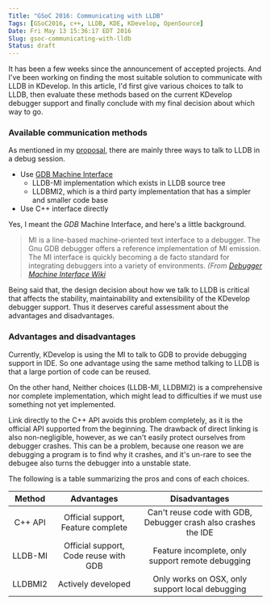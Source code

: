 ```yaml
---
Title: "GSoC 2016: Communicating with LLDB"
Tags: [GSoC2016, c++, LLDB, KDE, KDevelop, OpenSource]
Date: Fri May 13 15:36:17 EDT 2016
Slug: gsoc-communicating-with-lldb
Status: draft
---
```


It has been a few weeks since the announcement of accepted projects. And I've been working on finding the most suitable solution to communicate with LLDB in KDevelop. In this article, I'd first give various choices to talk to LLDB, then evaluate these methods based on the current KDevelop debugger support and finally conclude with my final decision about which way to go.

### Available communication methods

As mentioned in my [proposal](gsoc-kdevelop-lldb-support), there are mainly three ways to talk to LLDB in a debug session.

- Use [GDB Machine Interface](https://sourceware.org/gdb/onlinedocs/gdb/GDB_002fMI.html#GDB_002fMI)
	* LLDB-MI implementation which exists in LLDB source tree
	* LLDBMI2, which is a third party implementation that has a simpler and smaller code base
- Use C++ interface directly

Yes, I meant the *GDB* Machine Interface, and here's a little background.

> MI is a line-based machine-oriented text interface to a debugger. The Gnu GDB debugger offers a reference implementation of MI emission. The MI interface is quickly becoming a de facto standard for integrating debuggers into a variety of environments.  *(From [Debugger Machine Interface Wiki](https://wiki.linuxfoundation.org/en/Debugger_Machine_Interface_(DMI))*


Being said that, the design decision about how we talk to LLDB is critical that affects the stability, maintainability and extensibility of the KDevelop debugger support. Thus it deserves careful assessment about the advantages and disadvantages.

### Advantages and disadvantages

Currently, KDevelop is using the MI to talk to GDB to provide debugging support in IDE. So one advantage using the same method talking to LLDB is that a large portion of code can be reused.

On the other hand, Neither choices (LLDB-MI, LLDBMI2) is a comprehensive nor complete implementation, which might lead to difficulties if we must use something not yet implemented.

Link directly to the C++ API avoids this problem completely, as it is the official API supported from the beginning. The drawback of direct linking is also non-negligible, however, as we can't easily protect ourselves from debugger crashes. This can be a problem, because one reason we are debugging a program is to find why it crashes, and it's un-rare to see the debugee also turns the debugger into a unstable state.

The following is a table summarizing the pros and cons of each choices.

Method | Advantages | Disadvantages
:---: | :---: | :---:
C++ API | Official support, Feature complete | Can't reuse code with GDB, Debugger crash also crashes the IDE
LLDB-MI | Official support, Code reuse with GDB | Feature incomplete, only support remote debugging
LLDBMI2 | Actively developed | Only works on OSX, only support local debugging